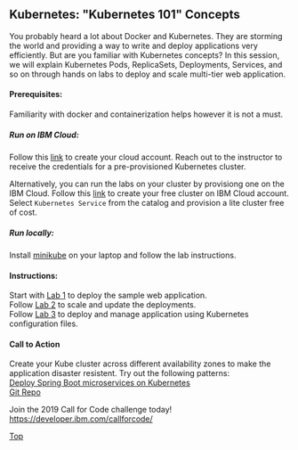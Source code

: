 ## Kubernetes: "Kubernetes 101" Concepts
You probably heard a lot about Docker and Kubernetes. They are storming the world and providing a way to write and deploy applications very efficiently. But are you familiar with Kubernetes concepts? In this session, we will explain Kubernetes Pods, ReplicaSets, Deployments, Services, and so on through hands on labs to deploy and scale multi-tier web application.

#### Prerequisites: 
Familiarity with docker and containerization helps however it is not a must.
##### Run on IBM Cloud:
Follow this [link](https://ibm.biz/Bd2WCn) to create your cloud account. Reach out to the instructor to receive the credentials for a pre-provisioned Kubernetes cluster.

Alternatively, you can run the labs on your cluster by provisiong one on the IBM Cloud. Follow this [link](https://ibm.biz/Bd2WCn) to create your free cluster on IBM Cloud account. Select `Kubernetes Service` from the catalog and provision a lite cluster free of cost.

##### Run locally:
Install [minikube](https://kubernetes.io/docs/tasks/tools/install-minikube/) on your laptop and follow the lab instructions.

#### Instructions: 
Start with [Lab 1](https://github.com/rojanjose/kube101/tree/master/workshop/Lab1) to deploy the sample web application. </br>
Follow [Lab 2](https://github.com/IBM/kube101/tree/master/workshop/Lab2) to scale and update the deployments.</br>
Follow [Lab 3](https://github.com/IBM/kube101/tree/master/workshop/Lab3) to deploy and manage application using Kubernetes configuration files.

#### Call to Action
Create your Kube cluster across different availability zones to make the application disaster resistent. Try out the following patterns:</br>
[Deploy Spring Boot microservices on Kubernetes](https://developer.ibm.com/patterns/deploy-spring-boot-microservices-on-kubernetes/#instructions) </br>
[Git Repo](https://github.com/IBM/spring-boot-microservices-on-kubernetes?cm_sp=IBMCode-_-deploy-spring-boot-microservices-on-kubernetes-_-Get-the-Code)


Join the 2019 Call for Code challenge today!
https://developer.ibm.com/callforcode/

[Top](../README.md)
